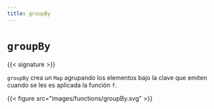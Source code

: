 ```yaml
---
title: groupBy
---
```


# `groupBy`

{{< signature >}}

`groupBy` crea un `Map` agrupando los elementos bajo la clave que emiten cuando se les es aplicada la función `f`.

{{< figure src="images/functions/groupBy.svg" >}}
